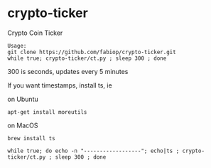 # crypto-ticker
Crypto Coin Ticker

```
Usage:
git clone https://github.com/fabiop/crypto-ticker.git
while true; crypto-ticker/ct.py ; sleep 300 ; done
```

300 is seconds, updates every 5 minutes 

If you want timestamps, install ts, ie 

on Ubuntu
```
apt-get install moreutils
```

on MacOS 
```
brew install ts
```


```
while true; do echo -n "------------------"; echo|ts ; crypto-ticker/ct.py ; sleep 300 ; done
```
